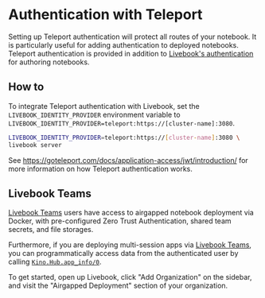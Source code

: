 # Authentication with Teleport

Setting up Teleport authentication will protect all routes of your notebook. It is particularly useful for adding authentication to deployed notebooks. Teleport authentication is provided in addition to [Livebook's authentication](../authentication.md) for authoring notebooks.

## How to

To integrate Teleport authentication with Livebook,
set the `LIVEBOOK_IDENTITY_PROVIDER` environment variable to `LIVEBOOK_IDENTITY_PROVIDER=teleport:https://[cluster-name]:3080`.

```bash
LIVEBOOK_IDENTITY_PROVIDER=teleport:https://[cluster-name]:3080 \
livebook server
```

See https://goteleport.com/docs/application-access/jwt/introduction/ for more information
on how Teleport authentication works.

## Livebook Teams

[Livebook Teams](https://livebook.dev/teams/) users have access to airgapped notebook deployment via Docker, with pre-configured Zero Trust Authentication, shared team secrets, and file storages.

Furthermore, if you are deploying multi-session apps via [Livebook Teams](https://livebook.dev/teams/), you can programmatically access data from the authenticated user by calling [`Kino.Hub.app_info/0`](https://hexdocs.pm/kino/Kino.Hub.html#app_info/0).

To get started, open up Livebook, click "Add Organization" on the sidebar, and visit the "Airgapped Deployment" section of your organization.
